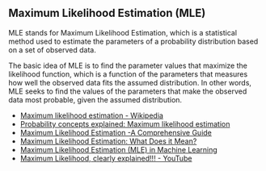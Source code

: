 ## Maximum Likelihood Estimation (MLE)

MLE stands for Maximum Likelihood Estimation, which is a statistical method used to estimate the parameters of a probability distribution based on a set of observed data.

The basic idea of MLE is to find the parameter values that maximize the likelihood function, which is a function of the parameters that measures how well the observed data fits the assumed distribution. In other words, MLE seeks to find the values of the parameters that make the observed data most probable, given the assumed distribution.

- [Maximum likelihood estimation - Wikipedia](https://en.wikipedia.org/wiki/Maximum_likelihood_estimation)
- [Probability concepts explained: Maximum likelihood estimation](https://towardsdatascience.com/probability-concepts-explained-maximum-likelihood-estimation-c7b4342fdbb1)
- [Maximum Likelihood Estimation -A Comprehensive Guide](https://www.analyticsvidhya.com/blog/2021/09/maximum-likelihood-estimation-a-comprehensive-guide/)
- [Maximum Likelihood Estimation: What Does it Mean?](https://www.mygreatlearning.com/blog/maximum-likelihood-estimation/)
- [Maximum Likelihood Estimation (MLE) in Machine Learning](https://kindsonthegenius.com/blog/maximum-likelihood-estimation-mle-in-machine-learning/)
- [Maximum Likelihood, clearly explained!!! - YouTube](https://youtu.be/XepXtl9YKwc)